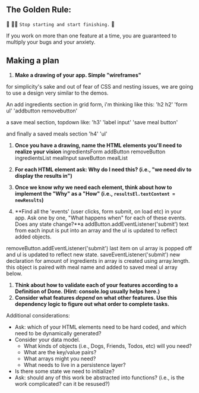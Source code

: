 ## The Golden Rule: 

🦸 🦸‍♂️ `Stop starting and start finishing.` 🏁

If you work on more than one feature at a time, you are guaranteed to multiply your bugs and your anxiety.

## Making a plan

1) **Make a drawing of your app. Simple "wireframes"**

for simplicity's sake and  out of fear of CSS and nesting issues, we are going to use a design very similar to the demos. 

An add ingredients section in grid form, i'm thinking like this:
'h2 h2'
'form ul'
'addbutton removebutton'

a save meal section, topdown like:
'h3'
'label input'
'save meal button'

and finally a saved meals section
'h4'
'ul'
1) **Once you have a drawing, name the HTML elements you'll need to realize your vision**
ingredientsForm
addButton
removeButton
ingredientsList
mealInput
saveButton
mealList


1) **For each HTML element ask: Why do I need this? (i.e., "we need div to display the results in")** 
1) **Once we know _why_ we need each element, think about how to implement the "Why" as a "How" (i.e., `resultsEl.textContent = newResults`)**
1) **Find all the 'events' (user clicks, form submit, on load etc) in your app. Ask one by one, "What happens when" for each of these events. Does any state change?**a
addButton.addEventListener('submit')
text from each input is put into an array and the ul is updated to reflect added objects.

removeButton.addEventListener('submit')
last item on ul array is popped off and ul is updated to reflect new state.
saveEventListener('submit')
new declaration for amount of ingredients in array is created using array.length. this object is paired with meal name and added to saved meal ul array below.

1) **Think about how to validate each of your features according to a Definition of Done. (Hint: console.log usually helps here.)**
1) **Consider what features _depend_ on what other features. Use this dependency logic to figure out what order to complete tasks.**

Additional considerations:
- Ask: which of your HTML elements need to be hard coded, and which need to be dynamically generated?
- Consider your data model. 
  - What kinds of objects (i.e., Dogs, Friends, Todos, etc) will you need? 
  - What are the key/value pairs? 
  - What arrays might you need? 
  - What needs to live in a persistence layer?
- Is there some state we need to initialize?
- Ask: should any of this work be abstracted into functions? (i.e., is the work complicated? can it be resused?)
